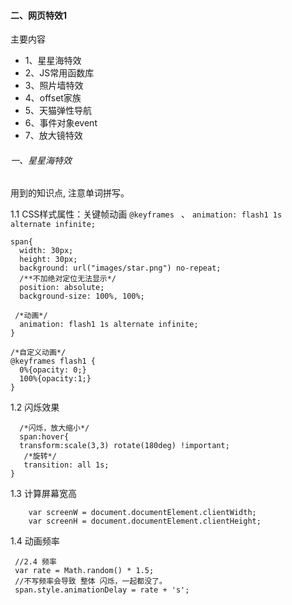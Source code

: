 #### 二、网页特效1
主要内容

- 1、星星海特效
- 2、JS常用函数库
- 3、照片墙特效
- 4、offset家族
- 5、天猫弹性导航
- 6、事件对象event
- 7、放大镜特效

###### 一、星星海特效
用到的知识点, 注意单词拼写。

1.1 CSS样式属性：关键帧动画 ``@keyframes `` 、 
``animation: flash1 1s alternate infinite;``


```
span{
  width: 30px;
  height: 30px;
  background: url("images/star.png") no-repeat;
  /**不加绝对定位无法显示*/
  position: absolute;
  background-size: 100%, 100%;

 /*动画*/
  animation: flash1 1s alternate infinite;
}

/*自定义动画*/
@keyframes flash1 {
  0%{opacity: 0;}
  100%{opacity:1;}
}
```
1.2 闪烁效果

```
  /*闪烁，放大缩小*/
  span:hover{
  transform:scale(3,3) rotate(180deg) !important;
   /*旋转*/
   transition: all 1s;
}
```
1.3 计算屏幕宽高

```
    var screenW = document.documentElement.clientWidth;
    var screenH = document.documentElement.clientHeight;
```

1.4 动画频率

```
 //2.4 频率
 var rate = Math.random() * 1.5;
 //不写频率会导致 整体 闪烁，一起都没了。
 span.style.animationDelay = rate + 's';
```



